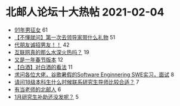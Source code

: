 # 北邮人论坛十大热帖 2021-02-04

- [91年男征女](https://bbs.byr.cn/article/Friends/1985058) 61
- [【不懂就问】第一次去领导家带什么礼物](https://bbs.byr.cn/article/Talking/6256701) 51
- [代朋友诚招男友！！](https://bbs.byr.cn/article/Feeling/3163743) 42
- [互联网真的那么水深火热吗？](https://bbs.byr.cn/article/WorkLife/1161597) 19
- [又是一年春节版本](https://bbs.byr.cn/article/BUPTDNF/49533) 12
- [【白酒】对白酒的看法](https://bbs.byr.cn/article/Financial/79748) 11
- [求问各位大佬，谷歌暑假的Software Enginnering SWE实习，面试](https://bbs.byr.cn/article/Job/2124114) 8
- [请问18级本科生什么时候联系研究生导师比较合适？](https://bbs.byr.cn/article/AimGraduate/1201041) 7
- [有当老师的北邮人](https://bbs.byr.cn/article/BNU/14840) 6
- [1月研究生补助还没发呢？](https://bbs.byr.cn/article/Selfsupport/23415) 5


